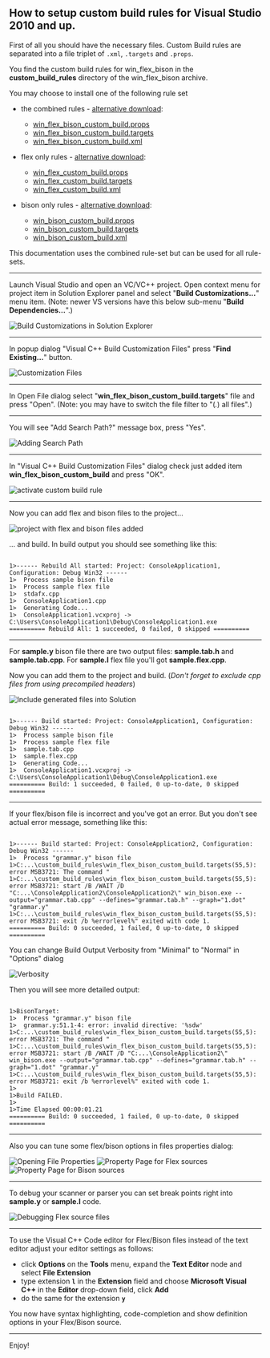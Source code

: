 
How to setup custom build rules for Visual Studio 2010 and up.
---------------

First of all you should have the necessary files.
Custom Build rules are separated into a file triplet of `.xml`, `.targets` and `.props`.

You find the custom build rules for win_flex_bison in the **custom_build_rules** directory of the win_flex_bison archive.

You may choose to install one of the following rule set

* the combined rules - [alternative download][1]:
    * [win_flex_bison_custom_build.props  ](win_flex_bison/win_flex_bison_custom_build.props)
    * [win_flex_bison_custom_build.targets](win_flex_bison/win_flex_bison_custom_build.targets)
    * [win_flex_bison_custom_build.xml    ](win_flex_bison/win_flex_bison_custom_build.xml)

* flex only rules   - [alternative download][2]:
    * [win_flex_custom_build.props        ](win_flex_only/win_flex_custom_build.props)
    * [win_flex_custom_build.targets      ](win_flex_only/win_flex_custom_build.targets)
    * [win_flex_custom_build.xml          ](win_flex_only/win_flex_custom_build.xml)

* bison only rules  - [alternative download][3]:
    * [win_bison_custom_build.props  ](win_bison_only/win_bison_custom_build.props)
    * [win_bison_custom_build.targets](win_bison_only/win_bison_custom_build.targets)
    * [win_bison_custom_build.xml    ](win_bison_only/win_bison_custom_build.xml)

This documentation uses the combined rule-set but can be used for all rule-sets.

[1]: https://sourceforge.net/projects/winflexbison/files/win_flex_bison_custom_build_rules.zip/download "Combined build rules for Bison and Flex"
[2]: https://sourceforge.net/projects/winflexbison/files/win_flex_custom_build_rules.zip/download "Build rules for Flex only"
[3]: https://sourceforge.net/projects/winflexbison/files/win_bison_custom_build_rules.zip/download "Build rules for Bison only"

----

Launch Visual Studio and open an VC/VC++ project.
Open context menu for project item in Solution Explorer panel and select "**Build Customizations...**" menu item.
(Note: newer VS versions have this below sub-menu "**Build Dependencies...**".)

![Build Customizations in Solution Explorer](docs/1.png)

----

In popup dialog "Visual C++ Build Customization Files" press "**Find Existing...**" button.

![Customization Files](docs/2.png)

----

In Open File dialog select "**win_flex_bison_custom_build.targets**" file and press "Open".
(Note: you may have to switch the file filter to "(*.*) all files".)

----

You will see "Add Search Path?" message box, press "Yes".

![Adding Search Path](docs/3.png)

----

In "Visual C++ Build Customization Files" dialog check just added item **win_flex_bison_custom_build** and press "OK".

![activate custom build rule](docs/4.png)

----

Now you can add flex and bison files to the project...

![project with flex and bison files added](docs/5.png)

... and build.
In build output you should see something like this:

~~~~

1>------ Rebuild All started: Project: ConsoleApplication1, Configuration: Debug Win32 ------
1>  Process sample bison file
1>  Process sample flex file
1>  stdafx.cpp
1>  ConsoleApplication1.cpp
1>  Generating Code...
1>  ConsoleApplication1.vcxproj -> C:\Users\ConsoleApplication1\Debug\ConsoleApplication1.exe
========== Rebuild All: 1 succeeded, 0 failed, 0 skipped ==========

~~~~

-----

For **sample.y** bison file there are two output files: **sample.tab.h** and **sample.tab.cpp**.
For **sample.l** flex file you'll got **sample.flex.cpp**.

Now you can add them to the project and build. (*Don't forget to exclude cpp files from using precompiled headers*)

![Include generated files into Solution](docs/6.png)

~~~~

1>------ Build started: Project: ConsoleApplication1, Configuration: Debug Win32 ------
1>  Process sample bison file
1>  Process sample flex file
1>  sample.tab.cpp
1>  sample.flex.cpp
1>  Generating Code...
1>  ConsoleApplication1.vcxproj -> C:\Users\ConsoleApplication1\Debug\ConsoleApplication1.exe
========== Build: 1 succeeded, 0 failed, 0 up-to-date, 0 skipped ==========

~~~~

----

If your flex/bison file is incorrect and you've got an error. But you don't see actual error message, something like this:

~~~~

1>------ Build started: Project: ConsoleApplication2, Configuration: Debug Win32 ------
1>  Process "grammar.y" bison file
1>C:...\custom_build_rules\win_flex_bison_custom_build.targets(55,5): error MSB3721: The command "
1>C:...\custom_build_rules\win_flex_bison_custom_build.targets(55,5): error MSB3721: start /B /WAIT /D "C:...\ConsoleApplication2\ConsoleApplication2\" win_bison.exe --output="grammar.tab.cpp" --defines="grammar.tab.h" --graph="1.dot" "grammar.y"
1>C:...\custom_build_rules\win_flex_bison_custom_build.targets(55,5): error MSB3721: exit /b %errorlevel%" exited with code 1.
========== Build: 0 succeeded, 1 failed, 0 up-to-date, 0 skipped ==========

~~~~

You can change Build Output Verbosity from "Minimal" to "Normal" in "Options" dialog

![Verbosity](docs/Verbosity.png)

Then you will see more detailed output:

~~~~

1>BisonTarget:
1>  Process "grammar.y" bison file
1>  grammar.y:51.1-4: error: invalid directive: '%sdw'
1>C:...\custom_build_rules\win_flex_bison_custom_build.targets(55,5): error MSB3721: The command "
1>C:...\custom_build_rules\win_flex_bison_custom_build.targets(55,5): error MSB3721: start /B /WAIT /D "C:...\ConsoleApplication2\" win_bison.exe --output="grammar.tab.cpp" --defines="grammar.tab.h" --graph="1.dot" "grammar.y"
1>C:...\custom_build_rules\win_flex_bison_custom_build.targets(55,5): error MSB3721: exit /b %errorlevel%" exited with code 1.
1>
1>Build FAILED.
1>
1>Time Elapsed 00:00:01.21
========== Build: 0 succeeded, 1 failed, 0 up-to-date, 0 skipped ==========

~~~~

----

Also you can tune some flex/bison options in files properties dialog:

![Opening File Properties](docs/Properties.png)
![Property Page for Flex sources](docs/FlexProperties.png)
![Property Page for Bison sources](docs/BisonProperties.png)

----


To debug your scanner or parser you can set break points right into **sample.y** or **sample.l** code.

![Debugging Flex source files](docs/Flex_debuging.png)

----


To use the Visual C++ Code editor for Flex/Bison files instead of the text editor adjust your editor settings as follows:

* click **Options** on the **Tools** menu, expand the **Text Editor** node and select **File Extension**
* type extension **`l`** in the **Extension** field and choose **Microsoft Visual C++** in the **Editor** drop-down field, click **Add**
* do the same for the extension **`y`**

You now have syntax highlighting, code-completion and show definition options in your Flex/Bison source.

----

Enjoy!
